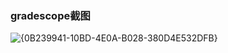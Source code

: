 ### gradescope截图
![{0B239941-10BD-4E0A-B028-380D4E532DFB}](https://github.com/user-attachments/assets/9d83fc1d-b4c3-4115-a2ce-9e6088837b35)
